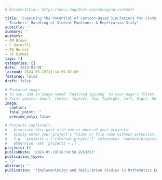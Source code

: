 ```yaml
---
# Documentation: https://docs.hugoblox.com/managing-content/

title: 'Examining the Potential of Cartoon-Based Simulations for Studying Mathematics
  Teachers’ Handling of Student Emotions: A Replication Study'
subtitle: ''
summary: ''
authors:
- AM Brown
- E Bardelli
- PG Herbst
- JK Dimmel
tags: []
categories: []
date: '2023-01-01'
lastmod: 2024-05-19T11:34:59-07:00
featured: false
draft: false

# Featured image
# To use, add an image named `featured.jpg/png` to your page's folder.
# Focal points: Smart, Center, TopLeft, Top, TopRight, Left, Right, BottomLeft, Bottom, BottomRight.
image:
  caption: ''
  focal_point: ''
  preview_only: false

# Projects (optional).
#   Associate this post with one or more of your projects.
#   Simply enter your project's folder or file name without extension.
#   E.g. `projects = ["internal-project"]` references `content/project/deep-learning/index.md`.
#   Otherwise, set `projects = []`.
projects: []
publishDate: '2024-05-19T18:34:58.926327Z'
publication_types:
- '2'
abstract: ''
publication: '*Implementation and Replication Studies in Mathematics Education*'
---
```

